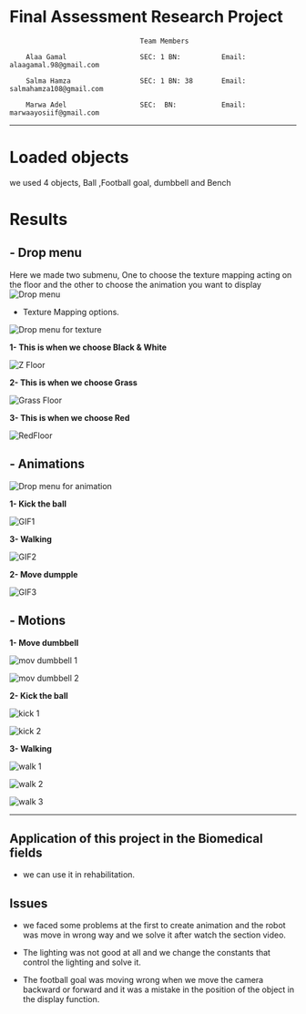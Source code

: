 
# **Final Assessment Research Project**

                                    Team Members 
                    
        Alaa Gamal                  SEC: 1 BN:          Email: alaagamal.98@gmail.com
                            
        Salma Hamza                 SEC: 1 BN: 38       Email: salmahamza108@gmail.com
        
        Marwa Adel                  SEC:  BN:           Email: marwaayosiif@gmail.com

---
<!-- # Description  -->
# Loaded objects 
we used 4 objects, Ball ,Football goal, dumbbell and Bench

# Results
## - Drop menu

Here we made two submenu, One to choose the texture mapping acting on the floor and the other to choose the animation you want to display 
![Drop menu](./images/DropMenu.png)
- Texture Mapping options.

![Drop menu for texture](./images/DropMenuFloor.png)

**1- This is when we choose Black & White**

![Z Floor](./images/ZFloor.jpeg)

**2- This is when we choose Grass**

![Grass Floor](./images/GrassFloor.png)

**3- This is when we choose Red**

![RedFloor](./images/RedFloor.jpeg)

## - Animations

![Drop menu for animation](./images/DropMenuAnimation.jpeg)

**1- Kick the ball**

![GIF1](./Animations/GIF1.gif)

**3- Walking**

![GIF2](./Animations/GIF2.gif)

**2- Move dumpple**

![GIF3](./Animations/GIF3.gif)

## - Motions

**1- Move dumbbell**

![mov dumbbell 1](./images/D1.jpeg) 

![mov dumbbell 2](./images/D2.jpeg) 

**2- Kick the ball**

![kick 1](./images/KickBall1.jpeg)

![kick 2](./images/KickBall2.jpeg)

**3- Walking**

![walk 1](./images/walk1.jpeg)

![walk 2](./images/walk2.jpeg)

![walk 3](./images/walk3.jpeg)




------------
## Application of this project in the Biomedical fields

- we can use it in rehabilitation.

## Issues 

- we faced some problems at the first to create animation and the robot was move in wrong way and we solve it after watch the section video.

- The lighting was not good at all and we change the constants that control the lighting and solve it.

- The football goal was moving wrong when we move the camera backward or forward and it was a mistake in the position of the object in the display function.

